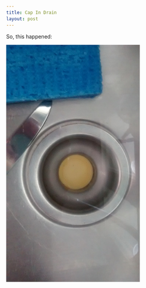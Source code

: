 ```yaml
---
title: Cap In Drain
layout: post
---
```


So, this happened: 

![Bottle Cap In Drain](/assets/cap_in_drain.jpg)
